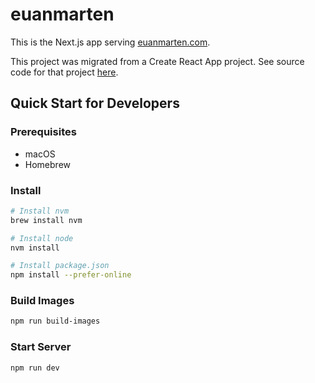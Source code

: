 # euanmarten

This is the Next.js app serving [euanmarten.com](https://euanmarten.com).

This project was migrated from a Create React App project. See source code for that project [here](https://github.com/srilq/euanmarten-cra).

## Quick Start for Developers

### Prerequisites

* macOS
* Homebrew

### Install

```sh
# Install nvm
brew install nvm

# Install node
nvm install

# Install package.json
npm install --prefer-online
```

### Build Images

```sh
npm run build-images
```

### Start Server

```sh
npm run dev
```
